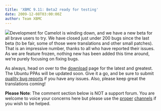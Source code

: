 ```yaml
---
title: 'XBMC 9.11: Beta2 ready for testing'
date: 2009-12-08T03:00:00Z
author: Team XBMC
---
```

![](/sites/default/files/uploads/logo.png)Development for Camelot is winding down, and we have a new beta for all brave users to try. We have closed just under 200 bugs since the last beta (to be fair, some of those were translations and other small patches). That is an impressive number, thanks to all who have reported their issues. As we are feature frozen, nothing new has been added this time around, we’re purely focusing on fixing bugs.

 As always, head on over to the [download](https://kodi.wiki/download/) page for the latest and greatest. The Ubuntu PPAs will be updated soon. Give it a go, and be sure to submit [quality bug reports](../../wiki/?title=HOW-TO_submit_a_proper_Bug_Report) if you have any issues. Also, please keep great the translations coming!

 **Please Note**: The comment section below is NOT a support forum. You are welcome to voice your concerns here but please use the [proper](https://forum.kodi.tv/) [channels](http://trac.xbmc.org) if you wish to be helped.

 